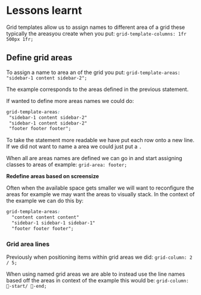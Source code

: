 # Lessons learnt

Grid templates allow us to assign names to different area of a grid these typically the areasyou create when you put:
 `grid-template-columns: 1fr 500px 1fr;`

## Define grid areas

 To assign a name to area an of the grid you put:
 `grid-template-areas: "sidebar-1 content sidebar-2";`

 The example corresponds to the areas defined in the previous statement.

 If wanted to define more areas names we could do:

```css
grid-template-areas:
 "sidebar-1 content sidebar-2"
 "sidebar-1 content sidebar-2"
 "footer footer footer";
 ```

To take the statement more readable we have put each row onto a new line. If we did not want to name a area we could just put a `.`

When all are areas names are defined we can go in and start assigning classes to areas of example:
`grid-area: footer;`

**Redefine areas based on screensize**

Often when the available space gets smaller we will want to reconfigure the areas for example we may want the areas to visually stack. In the context of the example we can do this by:

```css
grid-template-areas:
  "content content content"
  "sidebar-1 sidebar-1 sidebar-1"
  "footer footer footer";
```

### Grid area lines

Previously when positioning items within grid areas we did:
`grid-column: 2 / 5;`

When using named grid areas we are able to instead use the line names based off the areas in context of the example this would be:
`grid-column: 🦄-start/ 🦄-end;`
